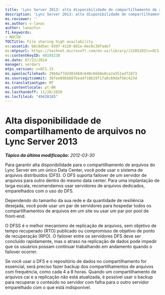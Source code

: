 ```yaml
---
title: 'Lync Server 2013: alta disponibilidade de compartilhamento de arquivos'
description: 'Lync Server 2013: alta disponibilidade de compartilhamento de arquivos.'
ms.reviewer: ''
ms.author: v-lanac
author: lanachin
f1.keywords:
- NOCSH
TOCTitle: File sharing high availability
ms:assetid: b8c8d5ec-9397-4128-8d1e-8ec6c30fade7
ms:mtpsurl: https://technet.microsoft.com/en-us/library/JJ205203(v=OCS.15)
ms:contentKeyID: 48185238
ms.date: 07/23/2014
manager: serdars
mtps_version: v=OCS.15
ms.openlocfilehash: 29b0a77d2d03460c640c66b8e8ce2a551edf2d73
ms.sourcegitcommit: 36fee89bb887bea4f18b19f17a8c69daf5bc423d
ms.translationtype: MT
ms.contentlocale: pt-BR
ms.lasthandoff: 11/26/2020
ms.locfileid: "49428185"
---
```

# <a name="file-sharing-high-availability-in-lync-server-2013"></a>Alta disponibilidade de compartilhamento de arquivos no Lync Server 2013

<div data-xmlns="http://www.w3.org/1999/xhtml">

<div class="topic" data-xmlns="http://www.w3.org/1999/xhtml" data-msxsl="urn:schemas-microsoft-com:xslt" data-cs="https://msdn.microsoft.com/">

<div data-asp="https://msdn2.microsoft.com/asp">



</div>

<div id="mainSection">

<div id="mainBody">

<span> </span>

_**Tópico da última modificação:** 2012-03-30_

Para garantir alta disponibilidade para o compartilhamento de arquivos do Lync Server em um único Data Center, você pode usar o sistema de arquivos distribuídos (DFS). O DFS suporta failover de um servidor de arquivos para outro dentro do mesmo data center. Para uma implantação de larga escala, recomendamos usar servidores de arquivos dedicados, emparelhados com o uso do DFS.

Dependendo do tamanho da sua rede e da quantidade de resiliência desejada, você pode usar um par de servidores para hospedar todos os compartilhamentos de arquivos em um site ou usar um par por pool de front-end.

O DFSS é o melhor mecanismo de replicação de arquivos, sem objetivo de tempo recuperado (RTO) publicado ou compromisso de objetivo de ponto de recuperação (RPO). O failover entre os servidores DFS deve ser concluído rapidamente, mas o atraso na replicação de dados pode impedir que os usuários possam continuar trabalhando em andamento quando o failover ocorrer.

Se você usar o DFS e o repositório de dados no compartilhamento for essencial, será preciso fazer backup dos compartilhamentos de arquivos com frequência, como cada 4 a 8 horas. Quando um compartilhamento de arquivos cai e a replicação não está atualizada, é possível usar o backup para recuperar o conteúdo no servidor com falha para o outro servidor emparelhado com o que está indisponível.

</div>

<span> </span>

</div>

</div>

</div>

